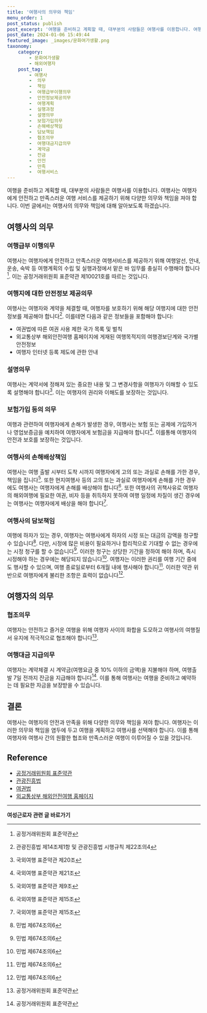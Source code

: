 ```yaml
---
title: '여행사의 의무와 책임'
menu_order: 1
post_status: publish
post_excerpt: '여행을 준비하고 계획할 때, 대부분의 사람들은 여행사를 이용합니다. 여행사는 여행자에게 안전하고 만족스러운 여행 서비스를 제공하기 위해 다양한 의무와 책임을 져야 합니다. 이번 글에서는 여행사의 의무와 책임에 대해 알아보도록 하겠습니다.'
post_date: 2024-01-06 15:49:44
featured_image: _images/문화여가생활.png
taxonomy:
    category:
        - 문화여가생활
        - 해외여행자
    post_tag:
        - 여행사
        -  의무
        -  책임
        -  여행급부이행의무
        -  안전정보제공의무
        -  여행계획
        -  실행과정
        -  설명의무
        -  보험가입의무
        -  손해배상책임
        -  담보책임
        -  협조의무
        -  여행대금지급의무
        -  계약금
        -  잔금
        -  안전
        -  만족
        -  여행서비스
---
```



여행을 준비하고 계획할 때, 대부분의 사람들은 여행사를 이용합니다. 여행사는 여행자에게 안전하고 만족스러운 여행 서비스를 제공하기 위해 다양한 의무와 책임을 져야 합니다. 이번 글에서는 여행사의 의무와 책임에 대해 알아보도록 하겠습니다.

## 여행사의 의무

### 여행급부 이행의무

여행사는 여행자에게 안전하고 만족스러운 여행서비스를 제공하기 위해 여행알선, 안내, 운송, 숙박 등 여행계획의 수립 및 실행과정에서 맡은 바 임무를 충실히 수행해야 합니다[^1]. 이는 공정거래위원회 표준약관 제10021호를 따르는 것입니다.

### 여행지에 대한 안전정보 제공의무

여행사는 여행자와 계약을 체결할 때, 여행자를 보호하기 위해 해당 여행지에 대한 안전정보를 제공해야 합니다[^2]. 이를테면 다음과 같은 정보들을 포함해야 합니다:
- 여권법에 따른 여권 사용 제한 국가 목록 및 벌칙
- 외교통상부 해외안전여행 홈페이지에 게재된 여행목적지의 여행경보단계와 국가별 안전정보
- 여행자 인터넷 등록 제도에 관한 안내

### 설명의무

여행사는 계약서에 정해져 있는 중요한 내용 및 그 변경사항을 여행자가 이해할 수 있도록 설명해야 합니다[^3]. 이는 여행자의 권리와 이해도를 보장하는 것입니다.

### 보험가입 등의 의무

여행과 관련하여 여행자에게 손해가 발생한 경우, 여행사는 보험 또는 공제에 가입하거나 영업보증금을 예치하여 여행자에게 보험금을 지급해야 합니다[^4]. 이를통해 여행자의 안전과 보호를 보장하는 것입니다.

### 여행사의 손해배상책임

여행사는 여행 출발 시부터 도착 시까지 여행자에게 고의 또는 과실로 손해를 가한 경우, 책임을 집니다[^5]. 또한 현지여행사 등의 고의 또는 과실로 여행자에게 손해를 가한 경우에도 여행사는 여행자에게 손해를 배상해야 합니다[^6]. 또한 여행사의 귀책사유로 여행자의 해외여행에 필요한 여권, 비자 등을 취득하지 못하여 여행 일정에 차질이 생긴 경우에는 여행사는 여행자에게 배상을 해야 합니다[^6].

### 여행사의 담보책임

여행에 하자가 있는 경우, 여행자는 여행사에게 하자의 시정 또는 대금의 감액을 청구할 수 있습니다[^7]. 다만, 시정에 많은 비용이 필요하거나 합리적으로 기대할 수 없는 경우에는 시정 청구를 할 수 없습니다[^7]. 이러한 청구는 상당한 기간을 정하여 해야 하며, 즉시 시정해야 하는 경우에는 해당되지 않습니다[^7]. 여행자는 이러한 권리를 여행 기간 중에도 행사할 수 있으며, 여행 종료일로부터 6개월 내에 행사해야 합니다[^7]. 이러한 약관 위반으로 여행자에게 불리한 조항은 효력이 없습니다[^7].

## 여행자의 의무

### 협조의무

여행자는 안전하고 즐거운 여행을 위해 여행자 사이의 화합을 도모하고 여행사의 여행질서 유지에 적극적으로 협조해야 합니다[^1].

### 여행대금 지급의무

여행자는 계약체결 시 계약금(여행요금 중 10% 이하의 금액)을 지불해야 하며, 여행출발 7일 전까지 잔금을 지급해야 합니다[^1]. 이를 통해 여행사는 여행을 준비하고 예약하는 데 필요한 자금을 보장받을 수 있습니다.

## 결론

여행사는 여행자의 안전과 만족을 위해 다양한 의무와 책임을 져야 합니다. 여행자는 이러한 의무와 책임을 염두에 두고 여행을 계획하고 여행사를 선택해야 합니다. 이를 통해 여행자와 여행사 간의 원활한 협조와 만족스러운 여행이 이루어질 수 있을 것입니다.

[^1]: 공정거래위원회 표준약관
[^2]: 관광진흥법 제14조제1항 및 관광진흥법 시행규칙 제22조의4
[^3]: 국외여행 표준약관 제20조
[^4]: 국외여행 표준약관 제21조
[^5]: 국외여행 표준약관 제9조
[^6]: 국외여행 표준약관 제15조
[^7]: 민법 제674조의6

## Reference

- [공정거래위원회 표준약관](https://www.ftc.go.kr/www/bizCommView.do?key=315&apv_perm_no=202100000367&apv_grp_no=A0224&searchCnd=&searchWrd=)
- [관광진흥법](https://www.law.go.kr/lsInfoP.do?lsiSeq=205752)
- [여권법](https://www.law.go.kr/lsInfoP.do?lsiSeq=109170#0000)
- [외교통상부 해외안전여행 홈페이지](https://www.0404.go.kr/dev/new/main/index.html)
<!-- wp:separator -->
<hr class="wp-block-separator has-alpha-channel-opacity"/>
<!-- /wp:separator -->

<!-- wp:group {"backgroundColor":"base","layout":{"type":"constrained"}} -->
<div class="wp-block-group has-base-background-color has-background"><!-- wp:paragraph {"align":"center","fontSize":"medium"} -->
<p class="has-text-align-center has-large-font-size"><strong>여성근로자 관련 글 바로가기</strong></p>
<!-- /wp:paragraph -->


<!-- wp:latest-posts
{"categories":[{"id":10991,"count":19,"description":"","link":"https://uknowlaw.com/category/%ec%97%ac%ec%84%b1%ea%b7%bc%eb%a1%9c%ec%9e%90/","name":"여성근로자","slug":"여성근로자","taxonomy":"category","parent":0,"meta":[],"_links":{"self":[{"href":"https://uknowlaw.com/wp-json/wp/v2/categories/10991"}],"collection":[{"href":"https://uknowlaw.com/wp-json/wp/v2/categories"}],"about":[{"href":"https://uknowlaw.com/wp-json/wp/v2/taxonomies/category"}],"wp:post_type":[{"href":"https://uknowlaw.com/wp-json/wp/v2/posts?categories=10991"}],"curies":[{"name":"wp","href":"https://api.w.org/{rel}","templated":true}]}}],"postsToShow":100,"excerptLength":28,"postLayout":"grid","columns":2,"featuredImageAlign":"left","featuredImageSizeSlug":"large","fontSize":"small"} /--></div>
<!-- /wp:group -->